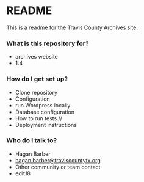 # README

This is a readme for the Travis County Archives site.

### What is this repository for?

- archives website
- 1.4

### How do I get set up?

- Clone repository
- Configuration
- run Wordpress locally
- Database configuration
- How to run tests //
- Deployment instructions

### Who do I talk to?

- Hagan Barber
- hagan.barber@traviscountytx.org
- Other community or team contact
- edit18
